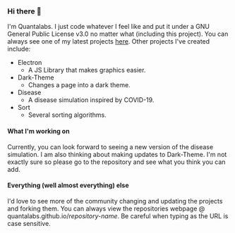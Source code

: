 ### Hi there 👋

I'm Quantalabs. I just code whatever I feel like and put it under a GNU General Public License v3.0 no matter what (including this project). You can always see one of my latest projects [here](https://quantalabs.github.io). Other projects I've created include:

* Electron
  * A JS Library that makes graphics easier.
* Dark-Theme
  * Changes a page into a dark theme.
* Disease
  * A disease simulation inspired by COVID-19.
* Sort
  * Several sorting algorithms.
  
#### What I'm working on

Currently, you can look forward to seeing a new version of the disease simulation. I am also thinking about making updates to Dark-Theme. I'm not exactly sure so please go to the repository and see what you think you can add.

#### Everything (well almost everything) else

I'd love to see more of the community changing and updating the projects and forking them. You can always view the repositories webpage @ quantalabs.github.io/*repository-name*. Be careful when typing as the URL is case sensitive.
